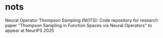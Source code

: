 # nots
Neural Operator Thompson Sampling (NOTS): Code repository for research paper "Thompson Sampling in Function Spaces via Neural Operators" to appear at NeurIPS 2025
